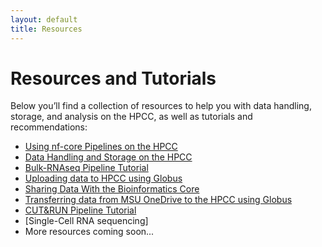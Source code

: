 ```yaml
---
layout: default
title: Resources
---
```


# Resources and Tutorials

Below you’ll find a collection of resources to help you with data handling, storage, and analysis on the HPCC, as well as tutorials and recommendations:

- [Using nf-core Pipelines on the HPCC](./nf-core.md)
- [Data Handling and Storage on the HPCC](./data-handling-and-storage.md)
- [Bulk-RNAseq Pipeline Tutorial](./bulk_rnaseq.md)
- [Uploading data to HPCC using Globus](./globus_documentation.md)
- [Sharing Data With the Bioinformatics Core](./sharing_data_on_hpcc_documentation.md)
- [Transferring data from MSU OneDrive to the HPCC using Globus](./globus_onedrive.md)
- [CUT&RUN Pipeline Tutorial](./cutamprun.md)
- [Single-Cell RNA sequencing]
- More resources coming soon...
